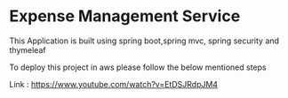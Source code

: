 # Expense Management Service

This Application is built using spring boot,spring mvc, spring security and thymeleaf


To deploy this project in aws please follow the below mentioned steps

Link : https://www.youtube.com/watch?v=EtDSJRdpJM4